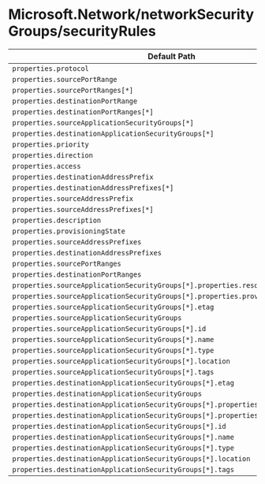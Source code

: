 # Microsoft.Network/networkSecurityGroups/securityRules

| Default Path | Alias |
|---|---|
| `properties.protocol` | `Microsoft.Network/networkSecurityGroups/securityRules/protocol` |
| `properties.sourcePortRange` | `Microsoft.Network/networkSecurityGroups/securityRules/sourcePortRange` |
| `properties.sourcePortRanges[*]` | `Microsoft.Network/networkSecurityGroups/securityRules/sourcePortRanges[*]` |
| `properties.destinationPortRange` | `Microsoft.Network/networkSecurityGroups/securityRules/destinationPortRange` |
| `properties.destinationPortRanges[*]` | `Microsoft.Network/networkSecurityGroups/securityRules/destinationPortRanges[*]` |
| `properties.sourceApplicationSecurityGroups[*]` | `Microsoft.Network/networkSecurityGroups/securityRules/sourceApplicationSecurityGroups[*]` |
| `properties.destinationApplicationSecurityGroups[*]` | `Microsoft.Network/networkSecurityGroups/securityRules/destinationApplicationSecurityGroups[*]` |
| `properties.priority` | `Microsoft.Network/networkSecurityGroups/securityRules/priority` |
| `properties.direction` | `Microsoft.Network/networkSecurityGroups/securityRules/direction` |
| `properties.access` | `Microsoft.Network/networkSecurityGroups/securityRules/access` |
| `properties.destinationAddressPrefix` | `Microsoft.Network/networkSecurityGroups/securityRules/destinationAddressPrefix` |
| `properties.destinationAddressPrefixes[*]` | `Microsoft.Network/networkSecurityGroups/securityRules/destinationAddressPrefixes[*]` |
| `properties.sourceAddressPrefix` | `Microsoft.Network/networkSecurityGroups/securityRules/sourceAddressPrefix` |
| `properties.sourceAddressPrefixes[*]` | `Microsoft.Network/networkSecurityGroups/securityRules/sourceAddressPrefixes[*]` |
| `properties.description` | `Microsoft.Network/networkSecurityGroups/securityRules/description` |
| `properties.provisioningState` | `Microsoft.Network/networkSecurityGroups/securityRules/provisioningState` |
| `properties.sourceAddressPrefixes` | `Microsoft.Network/networkSecurityGroups/securityRules/sourceAddressPrefixes` |
| `properties.destinationAddressPrefixes` | `Microsoft.Network/networkSecurityGroups/securityRules/destinationAddressPrefixes` |
| `properties.sourcePortRanges` | `Microsoft.Network/networkSecurityGroups/securityRules/sourcePortRanges` |
| `properties.destinationPortRanges` | `Microsoft.Network/networkSecurityGroups/securityRules/destinationPortRanges` |
| `properties.sourceApplicationSecurityGroups[*].properties.resourceGuid` | `Microsoft.Network/networkSecurityGroups/securityRules/sourceApplicationSecurityGroups[*].resourceGuid` |
| `properties.sourceApplicationSecurityGroups[*].properties.provisioningState` | `Microsoft.Network/networkSecurityGroups/securityRules/sourceApplicationSecurityGroups[*].provisioningState` |
| `properties.sourceApplicationSecurityGroups[*].etag` | `Microsoft.Network/networkSecurityGroups/securityRules/sourceApplicationSecurityGroups[*].etag` |
| `properties.sourceApplicationSecurityGroups` | `Microsoft.Network/networkSecurityGroups/securityRules/sourceApplicationSecurityGroups` |
| `properties.sourceApplicationSecurityGroups[*].id` | `Microsoft.Network/networkSecurityGroups/securityRules/sourceApplicationSecurityGroups[*].id` |
| `properties.sourceApplicationSecurityGroups[*].name` | `Microsoft.Network/networkSecurityGroups/securityRules/sourceApplicationSecurityGroups[*].name` |
| `properties.sourceApplicationSecurityGroups[*].type` | `Microsoft.Network/networkSecurityGroups/securityRules/sourceApplicationSecurityGroups[*].type` |
| `properties.sourceApplicationSecurityGroups[*].location` | `Microsoft.Network/networkSecurityGroups/securityRules/sourceApplicationSecurityGroups[*].location` |
| `properties.sourceApplicationSecurityGroups[*].tags` | `Microsoft.Network/networkSecurityGroups/securityRules/sourceApplicationSecurityGroups[*].tags` |
| `properties.destinationApplicationSecurityGroups[*].etag` | `Microsoft.Network/networkSecurityGroups/securityRules/destinationApplicationSecurityGroups[*].etag` |
| `properties.destinationApplicationSecurityGroups` | `Microsoft.Network/networkSecurityGroups/securityRules/destinationApplicationSecurityGroups` |
| `properties.destinationApplicationSecurityGroups[*].properties.resourceGuid` | `Microsoft.Network/networkSecurityGroups/securityRules/destinationApplicationSecurityGroups[*].resourceGuid` |
| `properties.destinationApplicationSecurityGroups[*].properties.provisioningState` | `Microsoft.Network/networkSecurityGroups/securityRules/destinationApplicationSecurityGroups[*].provisioningState` |
| `properties.destinationApplicationSecurityGroups[*].id` | `Microsoft.Network/networkSecurityGroups/securityRules/destinationApplicationSecurityGroups[*].id` |
| `properties.destinationApplicationSecurityGroups[*].name` | `Microsoft.Network/networkSecurityGroups/securityRules/destinationApplicationSecurityGroups[*].name` |
| `properties.destinationApplicationSecurityGroups[*].type` | `Microsoft.Network/networkSecurityGroups/securityRules/destinationApplicationSecurityGroups[*].type` |
| `properties.destinationApplicationSecurityGroups[*].location` | `Microsoft.Network/networkSecurityGroups/securityRules/destinationApplicationSecurityGroups[*].location` |
| `properties.destinationApplicationSecurityGroups[*].tags` | `Microsoft.Network/networkSecurityGroups/securityRules/destinationApplicationSecurityGroups[*].tags` |

